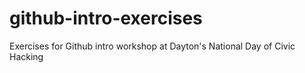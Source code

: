 # github-intro-exercises
Exercises for Github intro workshop at Dayton's National Day of Civic Hacking
